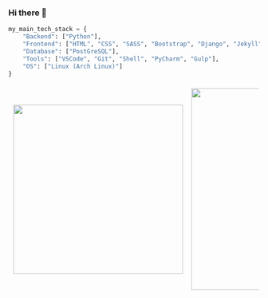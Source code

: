 ### Hi there 👋

<!--
**williamcanin/williamcanin** is a ✨ _special_ ✨ repository because its `README.md` (this file) appears on your GitHub profile.

Here are some ideas to get you started:

- 🔭 I’m currently working on ...
- 🌱 I’m currently learning ...
- 👯 I’m looking to collaborate on ...
- 🤔 I’m looking for help with ...
- 💬 Ask me about ...
- 📫 How to reach me: ...
- 😄 Pronouns: ...
- ⚡ Fun fact: ...
-->


```python
my_main_tech_stack = {
    "Backend": ["Python"],
    "Frontend": ["HTML", "CSS", "SASS", "Bootstrap", "Django", "Jekyll"],
    "Database": ["PostGreSQL"],
    "Tools": ["VSCode", "Git", "Shell", "PyCharm", "Gulp"],
    "OS": ["Linux (Arch Linux)"]
}
```

<table style="border: 1px solid transparent;">
    <tbody style="border: 1px solid transparent;">
        <tr>
            <th style="border: 1px solid transparent;">
                <img width="340px" src="https://github-readme-stats.vercel.app/api/top-langs/?username=williamcanin&hide=html,ruby&layout=compact&theme=buefy"/>
            </th>
            <th style="border: 1px solid transparent;">
                <img width="405px" src="https://github-readme-stats.vercel.app/api?username=williamcanin&theme=buefy"/>
            </th>
        </tr>
    </tbody>
</table>

